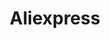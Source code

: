 ---
title: Aliexpress
crosslinks:
- FashionReps
- youtubefactsbot
- frugalmalefashion
- onebag
- 9a1xxx
- RepLadies
- 3Dprinting
- pakistan
- MassdropBot
- taobao
- u_imguralbumbot
- Xiaomi
- basketballjerseys
- alitronics
- LGR
- Entrepreneur
- fountainpens
- AdviceAnimals
- livven
- arduino
---